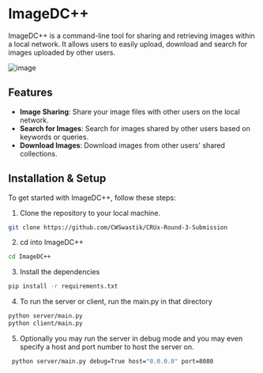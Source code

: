 # ImageDC++

ImageDC++ is a command-line tool for sharing and retrieving images within a local network. It allows users to easily upload, download and search for images uploaded by other users.

![image](https://github.com/CWSwastik/CRUx-Round-3-Submission/assets/110041714/aefdc620-7652-4313-bfb0-b0e389f4c54f)


## Features

- **Image Sharing**: Share your image files with other users on the local network.
- **Search for Images**: Search for images shared by other users based on keywords or queries.
- **Download Images**: Download images from other users' shared collections.

## Installation & Setup

To get started with ImageDC++, follow these steps:

1. Clone the repository to your local machine.
```bash
git clone https://github.com/CWSwastik/CRUx-Round-3-Submission
```

2. cd into ImageDC++
```bash
cd ImageDC++
```  
3. Install the dependencies
```bash
pip install -r requirements.txt
```

4. To run the server or client, run the main.py in that directory
```bash
python server/main.py
python client/main.py
```

5. Optionally you may run the server in debug mode and you may even specify a host and port number to host the server on.
```bash
 python server/main.py debug=True host="0.0.0.0" port=8080
```
